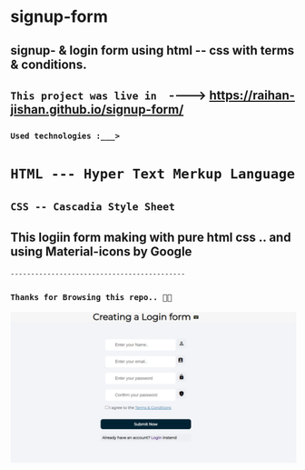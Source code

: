 # signup-form
## signup- &amp; login form using html -- css with terms &amp; conditions. 
## `This project was live in  `----> https://raihan-jishan.github.io/signup-form/
### `Used technologies :___> `
# `HTML --- Hyper Text Merkup Language`
## `CSS -- Cascadia Style Sheet`
## This logiin form making with pure html css .. and using Material-icons by Google
`-------------------------------------------` 
### `Thanks for Browsing this repo.. 💙🤟`

<img src="https://raw.githubusercontent.com/raihan-jishan/Github-cover-photo/main/images/login.png" alt="github photo" /> 

